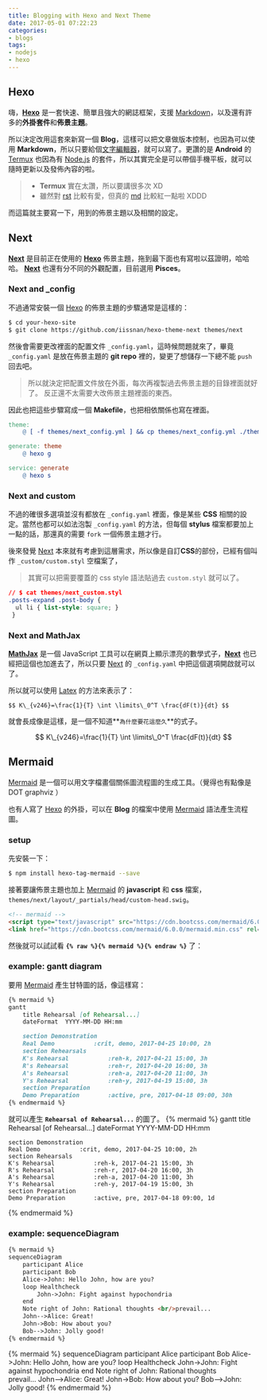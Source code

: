 ```yaml
---
title: Blogging with Hexo and Next Theme
date: 2017-05-01 07:22:23
categories:
- blogs
tags:
- nodejs
- hexo
---
```


## Hexo

嗨，**[Hexo]** 是一套快速、簡單且強大的網誌框架，支援 [Markdown]，以及還有許多的**外掛套件**和**佈景主題**。

所以決定改用這套來新寫一個 **Blog**，這樣可以把文章做版本控制，也因為可以使用 **Markdown**，所以只要給個[文字編輯器]，就可以寫了。更讚的是 **Android** 的 [Termux] 也因為有 [Node.js] 的套件，所以其實完全是可以帶個手機平板，就可以隨時更新以及發佈內容的啦。

> - **Termux** 實在太讚，所以要講很多次 XD
> - 雖然對 [rst] 比較有愛，但真的 [md] 比較紅一點啦 XDDD

而這篇就主要寫一下，用到的佈景主題以及相關的設定。
<!-- more -->

## Next

**[Next]** 是目前正在使用的 **[Hexo]** 佈景主題，拖到最下面也有寫啦以茲證明，哈哈哈。
**[Next]** 也還有分不同的外觀配置，目前選用 **Pisces**。

### Next and _config

不過通常安裝一個 [Hexo] 的佈景主題的步驟通常是這樣的：

```sh
$ cd your-hexo-site
$ git clone https://github.com/iissnan/hexo-theme-next themes/next
```

然後會需要更改裡面的配置文件 `_config.yaml`，這時候問題就來了，畢竟 `_config.yaml` 是放在佈景主題的 **git repo** 裡的，變更了想儲存一下總不能 `push` 回去吧。

> 所以就決定把配置文件放在外面，每次再複製過去佈景主題的目錄裡面就好了。
> 反正還不太需要大改佈景主題裡面的東西。

因此也把這些步驟寫成一個 **Makefile**，也把相依關係也寫在裡面。

```makefile
theme:
	@ [ -f themes/next_config.yml ] && cp themes/next_config.yml ./themes/next/_config.yml

generate: theme
	@ hexo g

service: generate
	@ hexo s
```

### Next and custom

不過的確很多選項並沒有都放在 `_config.yaml` 裡面，像是某些 **CSS** 相關的設定。當然也都可以如法泡製 `_config.yaml` 的方法，但每個 **stylus** 檔案都要加上一點的話，那還真的需要 `fork` 一個佈景主題才行。

後來發覺 [Next] 本來就有考慮到這層需求，所以像是自訂**CSS**的部份，已經有個叫作 `_custom/custom.styl` 空檔案了，

> 其實可以把需要覆蓋的 css style 語法貼過去 `custom.styl` 就可以了。

```css
// $ cat themes/next_custom.styl
.posts-expand .post-body {
  ul li { list-style: square; }
 }
```

### Next and MathJax

**[MathJax]** 是一個 JavaScript 工具可以在網頁上顯示漂亮的數學式子，**[Next]** 也已經把這個也加進去了，所以只要 [Next] 的 `_config.yaml` 中把這個選項開啟就可以了。

所以就可以使用 [Latex] 的方法來表示了：
```
$$ K\_{v246}=\frac{1}{T} \int \limits\_0^T \frac{dF(t)}{dt} $$
```

就會長成像是這樣，是一個不知道**`為什麼要花這麼久`**的式子。

$$ K\_{v246}=\frac{1}{T} \int \limits\_0^T \frac{dF(t)}{dt} $$


## Mermaid

[Mermaid] 是一個可以用文字檔畫個關係圖流程圖的生成工具。（覺得也有點像是 DOT graphviz ）

也有人寫了 [Hexo] 的外掛，可以在 **Blog** 的檔案中使用 [Mermaid] 語法產生流程圖。

### setup

先安裝一下：
```sh
$ npm install hexo-tag-mermaid --save
```

接著要讓佈景主題也加上 [Mermaid] 的 **javascript** 和 **css** 檔案，`themes/next/layout/_partials/head/custom-head.swig`。

```html
<!-- mermaid -->
<script type="text/javascript" src="https://cdn.bootcss.com/mermaid/6.0.0/mermaid.min.js" charset="utf-8"></script>
<link href="https://cdn.bootcss.com/mermaid/6.0.0/mermaid.min.css" rel="stylesheet" type="text/css" />
```

然後就可以試試看 **`{% raw %}{% mermaid %}{% endraw %}`** 了：

### example: gantt diagram

要用 [Mermaid] 產生甘特圖的話，像這樣寫：
```markdown
{% mermaid %}
gantt
    title Rehearsal [of Rehearsal...]
    dateFormat  YYYY-MM-DD HH:mm

    section Demonstration
    Real Demo			:crit, demo, 2017-04-25 10:00, 2h
    section Rehearsals
    K's Rehearsal     		:reh-k, 2017-04-21 15:00, 3h
    R's Rehearsal     		:reh-r, 2017-04-20 16:00, 3h
    A's Rehearsal     		:reh-a, 2017-04-20 11:00, 3h
    Y's Rehearsal     		:reh-y, 2017-04-19 15:00, 3h
    section Preparation
    Demo Preparation      	:active, pre, 2017-04-18 09:00, 30h
{% endmermaid %}
```
就可以產生 **`Rehearsal of Rehearsal...`** 的圖了。
{% mermaid %}
gantt
    title Rehearsal [of Rehearsal...]
    dateFormat  YYYY-MM-DD HH:mm

    section Demonstration
    Real Demo			:crit, demo, 2017-04-25 10:00, 2h
    section Rehearsals
    K's Rehearsal     		:reh-k, 2017-04-21 15:00, 3h
    R's Rehearsal     		:reh-r, 2017-04-20 16:00, 3h
    A's Rehearsal     		:reh-a, 2017-04-20 11:00, 3h
    Y's Rehearsal     		:reh-y, 2017-04-19 15:00, 3h
    section Preparation
    Demo Preparation      	:active, pre, 2017-04-18 09:00, 1d
{% endmermaid %}

### example: sequenceDiagram

```markdown
{% mermaid %}
sequenceDiagram
    participant Alice
    participant Bob
    Alice->John: Hello John, how are you?
    loop Healthcheck
        John->John: Fight against hypochondria
    end
    Note right of John: Rational thoughts <br/>prevail...
    John-->Alice: Great!
    John->Bob: How about you?
    Bob-->John: Jolly good!
{% endmermaid %}
```

{% mermaid %}
sequenceDiagram
    participant Alice
    participant Bob
    Alice->John: Hello John, how are you?
    loop Healthcheck
        John->John: Fight against hypochondria
    end
    Note right of John: Rational thoughts <br/>prevail...
    John-->Alice: Great!
    John->Bob: How about you?
    Bob-->John: Jolly good!
{% endmermaid %}


[Hexo]: https://hexo.io/zh-tw/
[Markdown]: https://zh.wikipedia.org/wiki/Markdown
[文字編輯器]: http://www.vim.org/
[md]: https://zh.wikipedia.org/wiki/Markdown
[Termux]: https://termux.com/
[Node.js]: https://nodejs.org/en/
[rst]: http://docutils.sourceforge.net/rst.html
[Next]: http://theme-next.iissnan.com/
[Mermaid]: https://knsv.github.io/mermaid/
[MathJax]: https://www.mathjax.org/
[Latex]: https://en.wikibooks.org/wiki/LaTeX/Mathematics
